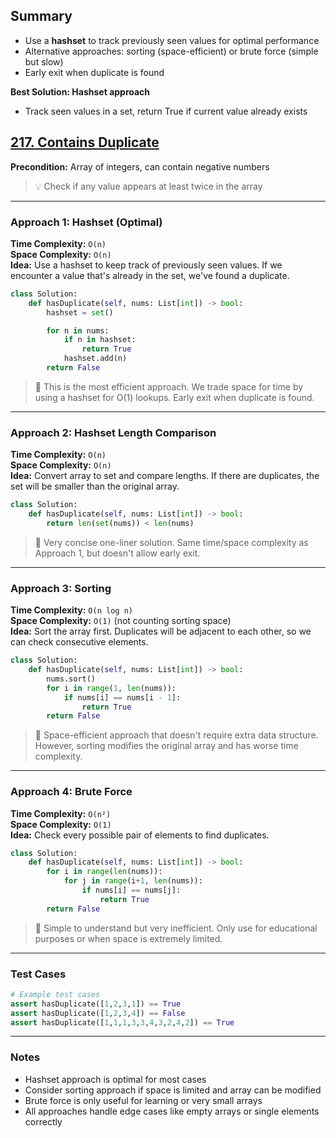 ## Summary
- Use a **hashset** to track previously seen values for optimal performance
- Alternative approaches: sorting (space-efficient) or brute force (simple but slow)
- Early exit when duplicate is found

**Best Solution: Hashset approach**  
- Track seen values in a set, return True if current value already exists

## [217. Contains Duplicate](https://leetcode.com/problems/contains-duplicate/)
**Precondition:** Array of integers, can contain negative numbers

> 💡 Check if any value appears at least twice in the array

---

### Approach 1: Hashset (Optimal)
**Time Complexity:** `O(n)`  
**Space Complexity:** `O(n)`  
**Idea:** Use a hashset to keep track of previously seen values. If we encounter a value that's already in the set, we've found a duplicate.

```python
class Solution:
    def hasDuplicate(self, nums: List[int]) -> bool:
        hashset = set()

        for n in nums:
            if n in hashset:
                return True
            hashset.add(n)
        return False
```

> 🧠 This is the most efficient approach. We trade space for time by using a hashset for O(1) lookups. Early exit when duplicate is found.

---

### Approach 2: Hashset Length Comparison
**Time Complexity:** `O(n)`  
**Space Complexity:** `O(n)`  
**Idea:** Convert array to set and compare lengths. If there are duplicates, the set will be smaller than the original array.

```python
class Solution:
    def hasDuplicate(self, nums: List[int]) -> bool:
        return len(set(nums)) < len(nums)
```

> 🧠 Very concise one-liner solution. Same time/space complexity as Approach 1, but doesn't allow early exit.

---

### Approach 3: Sorting
**Time Complexity:** `O(n log n)`  
**Space Complexity:** `O(1)` (not counting sorting space)  
**Idea:** Sort the array first. Duplicates will be adjacent to each other, so we can check consecutive elements.

```python
class Solution:
    def hasDuplicate(self, nums: List[int]) -> bool:
        nums.sort()
        for i in range(1, len(nums)):
            if nums[i] == nums[i - 1]:
                return True
        return False
```

> 🧠 Space-efficient approach that doesn't require extra data structure. However, sorting modifies the original array and has worse time complexity.

---

### Approach 4: Brute Force
**Time Complexity:** `O(n²)`  
**Space Complexity:** `O(1)`  
**Idea:** Check every possible pair of elements to find duplicates.

```python
class Solution:
    def hasDuplicate(self, nums: List[int]) -> bool:
        for i in range(len(nums)):
            for j in range(i+1, len(nums)):
                if nums[i] == nums[j]:
                    return True
        return False
```

> 🧠 Simple to understand but very inefficient. Only use for educational purposes or when space is extremely limited.

---

### Test Cases
```python
# Example test cases
assert hasDuplicate([1,2,3,1]) == True
assert hasDuplicate([1,2,3,4]) == False
assert hasDuplicate([1,1,1,3,3,4,3,2,4,2]) == True
```

---

### Notes
- Hashset approach is optimal for most cases
- Consider sorting approach if space is limited and array can be modified
- Brute force is only useful for learning or very small arrays
- All approaches handle edge cases like empty arrays or single elements correctly 